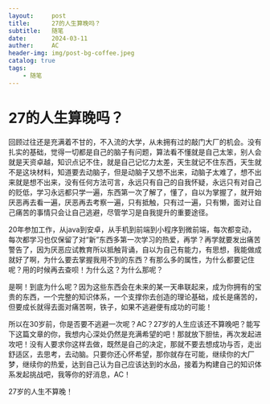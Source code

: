 ```yaml
---
layout:     post
title:      27的人生算晚吗？
subtitle:   随笔
date:	    2024-03-11
auther:	    AC
header-img: img/post-bg-coffee.jpeg
catalog: true
tags:
    - 随笔
---
```


# 27的人生算晚吗？
回顾过往还是充满着不甘的，不入流的大学，从未拥有过的敲门大厂的机会。没有扎实的基础，觉得一切都是自己的脑子有问题，算法看不懂就是自己太笨，别人会就是天资卓越，知识点记不住，就是自己记忆力太差，天生就记不住东西，天生就不是这块材料，知道要去动脑子，但是动脑子又想不出来，动脑子太难了，想不出来就是想不出来，没有任何方法可言，永远只有自己的自我怀疑，永远只有对自己的贬低，学习永远都只学一遍，东西第一次了解了，懂了，自以为掌握了，就开始厌恶再去看一遍，厌恶再去考察一遍，只有抵触，只有过一遍，只有懒，面对让自己痛苦的事情只会让自己逃避，尽管学习是自我提升的重要途径。

20年参加工作，从java到安卓，从手机到前端到小程序到微前端，每次都变动，每次都学习也仅保留了对“新”东西多第一次学习的热爱，再学？再学就要发出痛苦警告了，因为厌恶应试教育所以抵触背诵，自以为自己有能力，有思想，我能做成就好了啊，为什么要去掌握我用不到的东西？有那么多的属性，为什么都要记住呢？用的时候再去查呗！为什么这？为什么那呢？

是啊！到底为什么呢？因为这些东西会在未来的某一天串联起来，成为你拥有的宝贵的东西，一个完整的知识体系，一个支撑你去创造的理论基础，成长是痛苦的，但要成长就得去面对痛苦啊，铁子，如果不逃避便有成功的可能！

所以在30岁前，你是否要不逃避一次呢？AC？27岁的人生应该还不算晚吧？能写下这篇文章的你，我想内心深处仍然是充满希望的吧！那就放下胆怯，再次发起进攻吧！没有人要求你这样去做，既然是自己的决定，那就不要去想成功与否，走出舒适区，去思考，去动脑。只要你还心怀希望，那你就存在可能，继续你的大厂梦，继续你的热爱，达到自己认为自己应该达到的水品，接着为构建自己的知识体系发起挑战吧，我等你的好消息，AC！

27岁的人生不算晚！